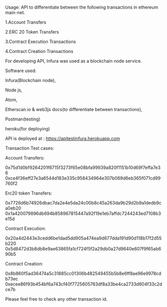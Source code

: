 Usage:
API to differentiate between the following transactions in ethereum main-net.

1.Account Transfers 


2.ERC 20 Token Transfers


3.Contract Execution Transactions 


4.Contract Creation Transactions


For developing API, Infura was used as a blockchain node service.

Software used:

Infura(Blockchain node),


Node js,


Atom,


Etherscan.io & web3js docs(to differentiate between transactions),


Postman(testing)


heroku(for deploying)


API is deployed at : https://apitestinfura.herokuapp.com


Transaction Test cases:


Account Transfers:


0x75d1d0bf9264201f6715f3273f65e08bfa99939a820f1151b10d69f7effa7e36
0xce4f36eff27e3a6544d183e335c958434964e307b069d6eb365f071cd99760f2

Erc20 token Transfers:


0x7726d6b74926dbac7da2e4e5da24c00b8c45a263da9b29d2b9a1dedb9ca0eb20
0x1a420079896db694b858967815447a92f19e1eb7affdc7244243ed7108b3e15d

Contract Execution:


0x20a4d2443e3cedd6be1dad5dd905a474ea9d677dda191d90d118b17f2d55b220
0x5d8472d3b8db8e9ae63865fa1cf724f5f2a29db0a27d9640e607f9f65ab690b5

Contract Creation:


0x8b860f5ad36474a5c31885cc01306b482549455b5b8e6ff8ae96e9978cdb73ec
0xecee86f93b454bf6a743cf40f7725605763df8a33be4ca2733d604f33c2dce7b


Please feel free to check any other transaction id.
